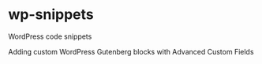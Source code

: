 # wp-snippets
WordPress code snippets

Adding custom WordPress Gutenberg blocks with Advanced Custom Fields
